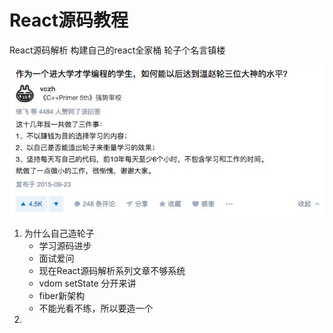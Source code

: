 # React源码教程

React源码解析 构建自己的react全家桶  轮子个名言镇楼

![](./lunzi.jpg)

1. 为什么自己造轮子
    * 学习源码进步
    * 面试爱问
    * 现在React源码解析系列文章不够系统
    * vdom setState 分开来讲
    * fiber新架构
    * 不能光看不练，所以要造一个
2. 